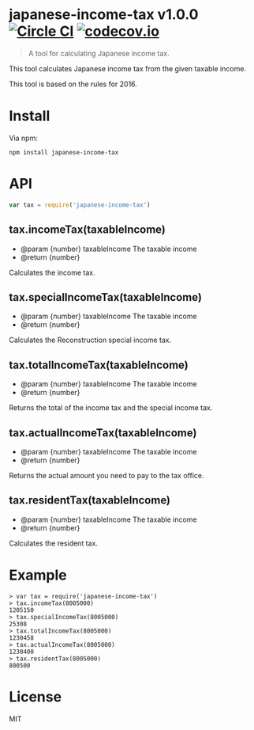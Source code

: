 # japanese-income-tax v1.0.0 [![Circle CI](https://circleci.com/gh/kt3k/japanese-income-tax.svg?style=svg)](https://circleci.com/gh/kt3k/japanese-income-tax) [![codecov.io](https://codecov.io/github/kt3k/japanese-income-tax/coverage.svg?branch=master)](https://codecov.io/github/kt3k/japanese-income-tax?branch=master)

> A tool for calculating Japanese income tax.

This tool calculates Japanese income tax from the given taxable income.

This tool is based on the rules for 2016.

# Install

Via npm:

    npm install japanese-income-tax

# API

```js
var tax = require('japanese-income-tax')
```

## tax.incomeTax(taxableIncome)

- @param {number} taxableIncome The taxable income
- @return {number}

Calculates the income tax.

## tax.specialIncomeTax(taxableIncome)

- @param {number} taxableIncome The taxable income
- @return {number}

Calculates the Reconstruction special income tax.

## tax.totalIncomeTax(taxableIncome)

- @param {number} taxableIncome The taxable income
- @return {number}

Returns the total of the income tax and the special income tax.

## tax.actualIncomeTax(taxableIncome)

- @param {number} taxableIncome The taxable income
- @return {number}

Returns the actual amount you need to pay to the tax office.

## tax.residentTax(taxableIncome)

- @param {number} taxableIncome The taxable income
- @return {number}

Calculates the resident tax.

# Example

```
> var tax = require('japanese-income-tax')
> tax.incomeTax(8005000)
1205150
> tax.specialIncomeTax(8005000)
25308
> tax.totalIncomeTax(8005000)
1230458
> tax.actualIncomeTax(8005000)
1230400
> tax.residentTax(8005000)
800500
```

# License

MIT
